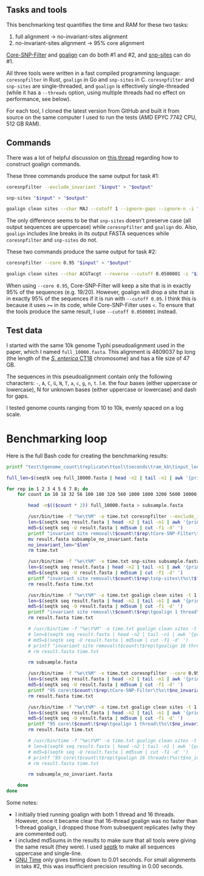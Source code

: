 ## Tasks and tools

This benchmarking test quantifies the time and RAM for these two tasks:
1. full alignment → no-invariant-sites alignment
2. no-invariant-sites alignment → 95% core alignment

[Core-SNP-Filter](https://github.com/rrwick/Core-SNP-filter) and [goalign](https://github.com/evolbioinfo/goalign) can do both #1 and #2, and [snp-sites](https://github.com/sanger-pathogens/snp-sites) can do #1.

All three tools were written in a fast compiled programming language: `coresnpfilter` in Rust, `goalign` in Go and `snp-sites` in C. `coresnpfilter` and `snp-sites` are single-threaded, and `goalign` is effectively single-threaded (while it has a `--threads` option, using multiple threads had no effect on performance, see below).

For each tool, I cloned the latest version from GitHub and built it from source on the same computer I used to run the tests (AMD EPYC 7742 CPU, 512 GB RAM).




## Commands

There was a lot of helpful discussion on [this thread](https://github.com/evolbioinfo/goalign/issues/5) regarding how to construct goalign commands.

These three commands produce the same output for task #1:
```bash
coresnpfilter --exclude_invariant "$input" > "$output"

snp-sites "$input" > "$output"

goalign clean sites --char MAJ --cutoff 1 --ignore-gaps --ignore-n -i "$input" > "$output"
```

The only difference seems to be that `snp-sites` doesn't preserve case (all output sequences are uppercase) while `coresnpfilter` and `goalign` do. Also, `goalign` includes line breaks in its output FASTA sequences while `coresnpfilter` and `snp-sites` do not.

These two commands produce the same output for task #2:
```bash
coresnpfilter --core 0.95 "$input" > "$output"

goalign clean sites --char ACGTacgt --reverse --cutoff 0.0500001 -i "$input" > "$output"
```

When using `--core 0.95`, Core-SNP-Filter will keep a site that is in exactly 95% of the sequences (e.g. 19/20). However, goalign will drop a site that is in exactly 95% of the sequences if it is run with `--cutoff 0.05`. I think this is because it uses `>=` in its code, while Core-SNP-Filter uses `<`. To ensure that the tools produce the same result, I use `--cutoff 0.0500001` instead.




## Test data

I started with the same 10k genome Typhi pseudoalignment used in the paper, which I named `full_10000.fasta`. This alignment is 4809037 bp long (the length of the [_S. enterica_ CT18](https://www.ncbi.nlm.nih.gov/assembly/GCF_000195995.1) chromosome) and has a file size of 47 GB.

The sequences in this pseudoalignment contain only the following characters: `-`, `A`, `C`, `G`, `N`, `T`, `a`, `c`, `g`, `n`, `t`. I.e. the four bases (either uppercase or lowercase), N for unknown bases (either uppercase or lowercase) and dash for gaps.

I tested genome counts ranging from 10 to 10k, evenly spaced on a log scale.




# Benchmarking loop

Here is the full Bash code for creating the benchmarking results:
```bash
printf "test\tgenome_count\treplicate\ttool\tseconds\tram_kb\tinput_length\toutput_length\toutput_md5sum\n" > results.tsv

full_len=$(seqtk seq full_10000.fasta | head -n2 | tail -n1 | awk '{print length($0)}')

for rep in 1 2 3 4 5 6 7 8; do
    for count in 10 18 32 56 100 180 320 560 1000 1800 3200 5600 10000; do

        head -n$(($count * 2)) full_10000.fasta > subsample.fasta

        /usr/bin/time -f "%e\t%M" -o time.txt coresnpfilter --exclude_invariant subsample.fasta > result.fasta
        len=$(seqtk seq result.fasta | head -n2 | tail -n1 | awk '{print length($0)}')
        md5=$(seqtk seq -U result.fasta | md5sum | cut -f1 -d' ')
        printf "invariant site removal\t$count\t$rep\tCore-SNP-Filter\t%s\t$full_len\t$len\t$md5\n" "$(cat time.txt)" >> results.tsv
        mv result.fasta subsample_no_invariant.fasta
        no_invariant_len="$len"
        rm time.txt

        /usr/bin/time -f "%e\t%M" -o time.txt snp-sites subsample.fasta > result.fasta
        len=$(seqtk seq result.fasta | head -n2 | tail -n1 | awk '{print length($0)}')
        md5=$(seqtk seq -U result.fasta | md5sum | cut -f1 -d' ')
        printf "invariant site removal\t$count\t$rep\tsnp-sites\t%s\t$full_len\t$len\t$md5\n" "$(cat time.txt)" >> results.tsv
        rm result.fasta time.txt

        /usr/bin/time -f "%e\t%M" -o time.txt goalign clean sites -t 1 --char MAJ --cutoff 1 --ignore-gaps --ignore-n -i subsample.fasta > result.fasta
        len=$(seqtk seq result.fasta | head -n2 | tail -n1 | awk '{print length($0)}')
        md5=$(seqtk seq -U result.fasta | md5sum | cut -f1 -d' ')
        printf "invariant site removal\t$count\t$rep\tgoalign 1 thread\t%s\t$full_len\t$len\t$md5\n" "$(cat time.txt)" >> results.tsv
        rm result.fasta time.txt

        # /usr/bin/time -f "%e\t%M" -o time.txt goalign clean sites -t 16 --char MAJ --cutoff 1 --ignore-gaps --ignore-n -i subsample.fasta > result.fasta
        # len=$(seqtk seq result.fasta | head -n2 | tail -n1 | awk '{print length($0)}')
        # md5=$(seqtk seq -U result.fasta | md5sum | cut -f1 -d' ')
        # printf "invariant site removal\t$count\t$rep\tgoalign 16 threads\t%s\t$full_len\t$len\t$md5\n" "$(cat time.txt)" >> results.tsv
        # rm result.fasta time.txt

        rm subsample.fasta

        /usr/bin/time -f "%e\t%M" -o time.txt coresnpfilter --core 0.95 subsample_no_invariant.fasta > result.fasta
        len=$(seqtk seq result.fasta | head -n2 | tail -n1 | awk '{print length($0)}')
        md5=$(seqtk seq -U result.fasta | md5sum | cut -f1 -d' ')
        printf "95 core\t$count\t$rep\tCore-SNP-Filter\t%s\t$no_invariant_len\t$len\t$md5\n" "$(cat time.txt)" >> results.tsv
        rm result.fasta time.txt

        /usr/bin/time -f "%e\t%M" -o time.txt goalign clean sites -t 1 --char ACGTacgt --reverse --cutoff 0.0500001 -i subsample_no_invariant.fasta > result.fasta
        len=$(seqtk seq result.fasta | head -n2 | tail -n1 | awk '{print length($0)}')
        md5=$(seqtk seq -U result.fasta | md5sum | cut -f1 -d' ')
        printf "95 core\t$count\t$rep\tgoalign 1 thread\t%s\t$no_invariant_len\t$len\t$md5\n" "$(cat time.txt)" >> results.tsv
        rm result.fasta time.txt

        # /usr/bin/time -f "%e\t%M" -o time.txt goalign clean sites -t 16 --char ACGTacgt --reverse --cutoff 0.0500001 -i subsample_no_invariant.fasta > result.fasta
        # len=$(seqtk seq result.fasta | head -n2 | tail -n1 | awk '{print length($0)}')
        # md5=$(seqtk seq -U result.fasta | md5sum | cut -f1 -d' ')
        # printf "95 core\t$count\t$rep\tgoalign 16 threads\t%s\t$no_invariant_len\t$len\t$md5\n" "$(cat time.txt)" >> results.tsv
        # rm result.fasta time.txt

        rm subsample_no_invariant.fasta

    done
done
```

Some notes:
* I initially tried running goalign with both 1 thread and 16 threads. However, once it became clear that 16-thread goalign was no faster than 1-thread goalign, I dropped those from subsequent replicates (why they are commented out).
* I included md5sums in the results to make sure that all tools were giving the same result (they were). I used [seqtk](https://github.com/lh3/seqtk) to make all sequences uppercase and single-line.
* [GNU Time](https://www.gnu.org/software/time/) only gives timing down to 0.01 seconds. For small alignments in taks #2, this was insufficient precision resulting in 0.00 seconds.
